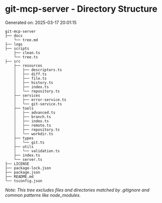 # git-mcp-server - Directory Structure

Generated on: 2025-03-17 20:01:15


```
git-mcp-server
├── docs
    └── tree.md
├── logs
├── scripts
    ├── clean.ts
    └── tree.ts
├── src
    ├── resources
    │   ├── descriptors.ts
    │   ├── diff.ts
    │   ├── file.ts
    │   ├── history.ts
    │   ├── index.ts
    │   └── repository.ts
    ├── services
    │   ├── error-service.ts
    │   └── git-service.ts
    ├── tools
    │   ├── advanced.ts
    │   ├── branch.ts
    │   ├── index.ts
    │   ├── remote.ts
    │   ├── repository.ts
    │   └── workdir.ts
    ├── types
    │   └── git.ts
    ├── utils
    │   └── validation.ts
    ├── index.ts
    └── server.ts
├── LICENSE
├── package-lock.json
├── package.json
├── README.md
└── tsconfig.json

```

_Note: This tree excludes files and directories matched by .gitignore and common patterns like node_modules._
